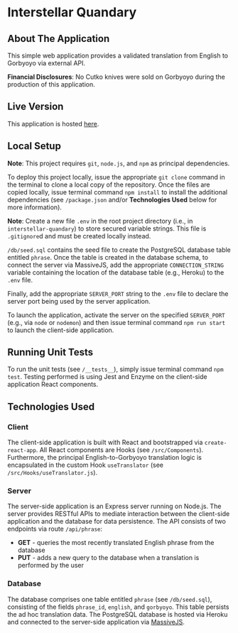 # Interstellar Quandary

## About The Application

This simple web application provides a validated translation from English to Gorbyoyo via external API.

**Financial Disclosures**: No Cutko knives were sold on Gorbyoyo during the production of this application.

## Live Version

This application is hosted [here](http://46.101.218.116:4000/).

## Local Setup

**Note**: This project requires `git`, `node.js`, and `npm` as principal dependencies.

To deploy this project locally, issue the appropriate `git clone` command in the terminal to clone a local copy of the repository. Once the files are copied locally, issue terminal command `npm install` to install the additional dependencies (see `/package.json` and/or **Technologies Used** below for more information).

**Note**: Create a new file `.env` in the root project directory (i.e., in `interstellar-quandary`) to store secured variable strings. This file is `.gitignore`d and must be created locally instead.

`/db/seed.sql` contains the seed file to create the PostgreSQL database table entitled `phrase`. Once the table is created in the database schema, to connect the server via MassiveJS, add the appropriate `CONNECTION_STRING` variable containing the location of the database table (e.g., Heroku) to the `.env` file.

Finally, add the appropriate `SERVER_PORT` string to the `.env` file to declare the server port being used by the server application. 

To launch the application, activate the server on the specified `SERVER_PORT` (e.g., via `node` or `nodemon`) and then issue terminal command `npm run start` to launch the client-side application.

## Running Unit Tests

To run the unit tests (see `/__tests__`), simply issue terminal command `npm test`. Testing performed is using Jest and Enzyme on the client-side application React components.

## Technologies Used

### Client

The client-side application is built with React and bootstrapped via `create-react-app`. All React components are Hooks (see `/src/Components`). Furthermore, the principal English-to-Gorbyoyo translation logic is encapsulated in the custom Hook `useTranslator` (see `/src/Hooks/useTranslator.js`).

### Server

The server-side application is an Express server running on Node.js. The server provides RESTful APIs to mediate interaction between the client-side application and the database for data persistence. The API consists of two endpoints via route `/api/phrase`:
* **GET** - queries the most recently translated English phrase from the database
* **PUT** - adds a new query to the database when a translation is performed by the user

### Database

The database comprises one table entitled `phrase` (see `/db/seed.sql`), consisting of the fields `phrase_id`, `english`, and `gorbyoyo`. This table persists the ad hoc translation data. The PostgreSQL database is hosted via Heroku and connected to the server-side application via [MassiveJS](https://massivejs.org/).